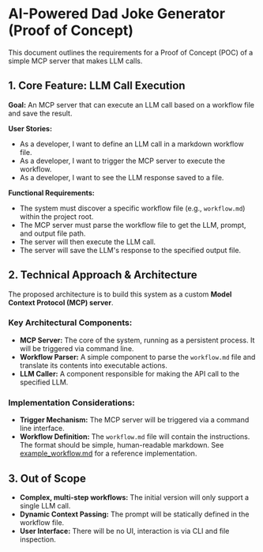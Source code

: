 # AI-Powered Dad Joke Generator (Proof of Concept)

This document outlines the requirements for a Proof of Concept (POC) of a simple MCP server that makes LLM calls.

## 1. Core Feature: LLM Call Execution

**Goal:** An MCP server that can execute an LLM call based on a workflow file and save the result.

**User Stories:**

*   As a developer, I want to define an LLM call in a markdown workflow file.
*   As a developer, I want to trigger the MCP server to execute the workflow.
*   As a developer, I want to see the LLM response saved to a file.

**Functional Requirements:**

*   The system must discover a specific workflow file (e.g., `workflow.md`) within the project root.
*   The MCP server must parse the workflow file to get the LLM, prompt, and output file path.
*   The server will then execute the LLM call.
*   The server will save the LLM's response to the specified output file.

## 2. Technical Approach & Architecture

The proposed architecture is to build this system as a custom **Model Context Protocol (MCP) server**.

### Key Architectural Components:

*   **MCP Server:** The core of the system, running as a persistent process. It will be triggered via command line.
*   **Workflow Parser:** A simple component to parse the `workflow.md` file and translate its contents into executable actions.
*   **LLM Caller:** A component responsible for making the API call to the specified LLM.

### Implementation Considerations:

*   **Trigger Mechanism:** The MCP server will be triggered via a command line interface.
*   **Workflow Definition:** The `workflow.md` file will contain the instructions. The format should be simple, human-readable markdown. See [example_workflow.md](./assets/example_workflow.md) for a reference implementation.

## 3. Out of Scope

*   **Complex, multi-step workflows:** The initial version will only support a single LLM call.
*   **Dynamic Context Passing:** The prompt will be statically defined in the workflow file.
*   **User Interface:** There will be no UI, interaction is via CLI and file inspection.